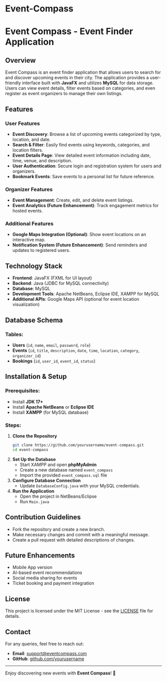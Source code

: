 # Event-Compass
# Event Compass - Event Finder Application

## Overview
Event Compass is an event finder application that allows users to search for and discover upcoming events in their city. The application provides a user-friendly interface built with **JavaFX** and utilizes **MySQL** for data storage. Users can view event details, filter events based on categories, and even register as event organizers to manage their own listings.

## Features

### User Features
- **Event Discovery**: Browse a list of upcoming events categorized by type, location, and date.
- **Search & Filter**: Easily find events using keywords, categories, and location filters.
- **Event Details Page**: View detailed event information including date, time, venue, and description.
- **User Authentication**: Secure login and registration system for users and organizers.
- **Bookmark Events**: Save events to a personal list for future reference.

### Organizer Features
- **Event Management**: Create, edit, and delete event listings.
- **Event Analytics (Future Enhancement)**: Track engagement metrics for hosted events.

### Additional Features
- **Google Maps Integration (Optional)**: Show event locations on an interactive map.
- **Notification System (Future Enhancement)**: Send reminders and updates to registered users.

## Technology Stack
- **Frontend**: JavaFX (FXML for UI layout)
- **Backend**: Java (JDBC for MySQL connectivity)
- **Database**: MySQL
- **Development Tools**: Apache NetBeans, Eclipse IDE, XAMPP for MySQL
- **Additional APIs**: Google Maps API (optional for event location visualization)

## Database Schema
### Tables:
- **Users** (`id`, `name`, `email`, `password`, `role`)
- **Events** (`id`, `title`, `description`, `date`, `time`, `location`, `category`, `organizer_id`)
- **Bookings** (`id`, `user_id`, `event_id`, `status`)

## Installation & Setup
### Prerequisites:
- Install **JDK 17+**
- Install **Apache NetBeans** or **Eclipse IDE**
- Install **XAMPP** (for MySQL database)

### Steps:
1. **Clone the Repository**
   ```sh
   git clone https://github.com/yourusername/event-compass.git
   cd event-compass
   ```
2. **Set Up the Database**
   - Start XAMPP and open **phpMyAdmin**
   - Create a new database named `event_compass`
   - Import the provided `event_compass.sql` file
3. **Configure Database Connection**
   - Update `DatabaseConfig.java` with your MySQL credentials.
4. **Run the Application**
   - Open the project in NetBeans/Eclipse
   - Run `Main.java`

## Contribution Guidelines
- Fork the repository and create a new branch.
- Make necessary changes and commit with a meaningful message.
- Create a pull request with detailed descriptions of changes.

## Future Enhancements
- Mobile App version
- AI-based event recommendations
- Social media sharing for events
- Ticket booking and payment integration

## License
This project is licensed under the MIT License - see the [LICENSE](LICENSE) file for details.

## Contact
For any queries, feel free to reach out:
- **Email**: support@eventcompass.com
- **GitHub**: [github.com/yourusername](https://github.com/yourusername)

---
Enjoy discovering new events with **Event Compass**! 🚀

